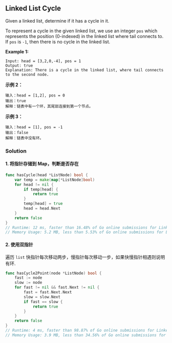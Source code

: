 ## Linked List Cycle

Given a linked list, determine if it has a cycle in it.

To represent a cycle in the given linked list, we use an integer `pos` which represents the position (0-indexed) in the linked list where tail connects to. If `pos` is `-1`, then there is no cycle in the linked list.

**Example 1:**

```
Input: head = [3,2,0,-4], pos = 1
Output: true
Explanation: There is a cycle in the linked list, where tail connects to the second node.
```

**示例 2：**

```
输入：head = [1,2], pos = 0
输出：true
解释：链表中有一个环，其尾部连接到第一个节点。
```

**示例 3：**

```
输入：head = [1], pos = -1
输出：false	
解释：链表中没有环。
```

### Solution

#### 1. 将指针存储到 Map，判断是否存在

```go
func hasCycle(head *ListNode) bool {
	var temp = make(map[*ListNode]bool)
	for head != nil {
		if temp[head] {
			return true
		}
		temp[head] = true
		head = head.Next
	}
	return false
}
// Runtime: 12 ms, faster than 16.48% of Go online submissions for Linked List Cycle.
// Memory Usage: 5.2 MB, less than 5.53% of Go online submissions for Linked List Cycle.
```

#### 2. 使用双指针

遍历 `list` 快指针每次移动两步，慢指针每次移动一步，如果快慢指针相遇则说明有环.

```go
func hasCycle2Point(node *ListNode) bool {
	fast := node
	slow := node
	for fast != nil && fast.Next != nil {
		fast = fast.Next.Next
		slow = slow.Next
		if fast == slow {
			return true
		}
	}
	return false
}
// Runtime: 4 ms, faster than 98.87% of Go online submissions for Linked List Cycle.
// Memory Usage: 3.9 MB, less than 34.56% of Go online submissions for Linked List Cycle.
```

